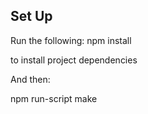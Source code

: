 Set Up
------
Run the following:
  npm install
  
to install project dependencies

And then:

  npm run-script make
